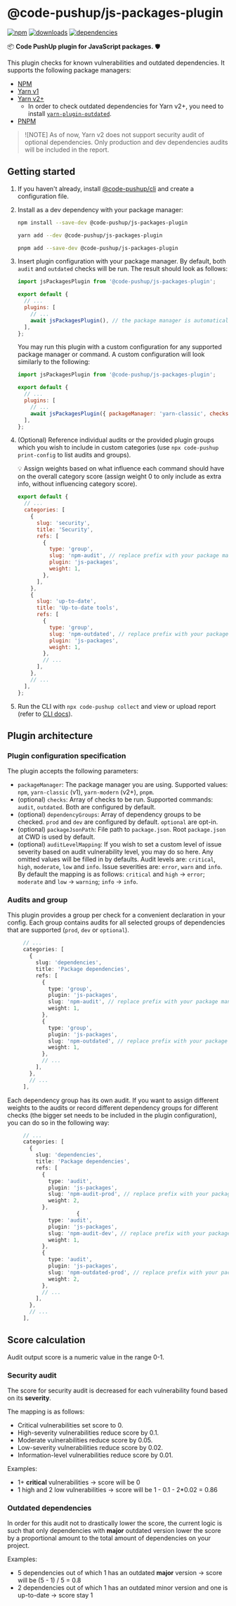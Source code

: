 # @code-pushup/js-packages-plugin

[![npm](https://img.shields.io/npm/v/%40code-pushup%2Fjs-packages-plugin.svg)](https://www.npmjs.com/package/@code-pushup/js-packages-plugin)
[![downloads](https://img.shields.io/npm/dm/%40code-pushup%2Fjs-packages-plugin)](https://npmtrends.com/@code-pushup/js-packages-plugin)
[![dependencies](https://img.shields.io/librariesio/release/npm/%40code-pushup/js-packages-plugin)](https://www.npmjs.com/package/@code-pushup/js-packages-plugin?activeTab=dependencies)

📦 **Code PushUp plugin for JavaScript packages.** 🛡️

This plugin checks for known vulnerabilities and outdated dependencies.
It supports the following package managers:

- [NPM](https://docs.npmjs.com/)
- [Yarn v1](https://classic.yarnpkg.com/docs/)
- [Yarn v2+](https://yarnpkg.com/getting-started)
  - In order to check outdated dependencies for Yarn v2+, you need to install [`yarn-plugin-outdated`](https://github.com/mskelton/yarn-plugin-outdated).
- [PNPM](https://pnpm.io/pnpm-cli)

> ![NOTE]
> As of now, Yarn v2 does not support security audit of optional dependencies. Only production and dev dependencies audits will be included in the report.

## Getting started

1. If you haven't already, install [@code-pushup/cli](../cli/README.md) and create a configuration file.

2. Install as a dev dependency with your package manager:

   ```sh
   npm install --save-dev @code-pushup/js-packages-plugin
   ```

   ```sh
   yarn add --dev @code-pushup/js-packages-plugin
   ```

   ```sh
   pnpm add --save-dev @code-pushup/js-packages-plugin
   ```

3. Insert plugin configuration with your package manager. By default, both `audit` and `outdated` checks will be run. The result should look as follows:

   ```js
   import jsPackagesPlugin from '@code-pushup/js-packages-plugin';

   export default {
     // ...
     plugins: [
       // ...
       await jsPackagesPlugin(), // the package manager is automatically derived from your file system. Use { packageManager: 'npm' } to configure it.
     ],
   };
   ```

   You may run this plugin with a custom configuration for any supported package manager or command. A custom configuration will look similarly to the following:

   ```js
   import jsPackagesPlugin from '@code-pushup/js-packages-plugin';

   export default {
     // ...
     plugins: [
       // ...
       await jsPackagesPlugin({ packageManager: 'yarn-classic', checks: ['audit'], dependencyGroups: ['prod'] }),
     ],
   };
   ```

4. (Optional) Reference individual audits or the provided plugin groups which you wish to include in custom categories (use `npx code-pushup print-config` to list audits and groups).

   💡 Assign weights based on what influence each command should have on the overall category score (assign weight 0 to only include as extra info, without influencing category score).

   ```js
   export default {
     // ...
     categories: [
       {
         slug: 'security',
         title: 'Security',
         refs: [
           {
             type: 'group',
             slug: 'npm-audit', // replace prefix with your package manager
             plugin: 'js-packages',
             weight: 1,
           },
         ],
       },
       {
         slug: 'up-to-date',
         title: 'Up-to-date tools',
         refs: [
           {
             type: 'group',
             slug: 'npm-outdated', // replace prefix with your package manager
             plugin: 'js-packages',
             weight: 1,
           },
           // ...
         ],
       },
       // ...
     ],
   };
   ```

5. Run the CLI with `npx code-pushup collect` and view or upload report (refer to [CLI docs](../cli/README.md)).

## Plugin architecture

### Plugin configuration specification

The plugin accepts the following parameters:

- `packageManager`: The package manager you are using. Supported values: `npm`, `yarn-classic` (v1), `yarn-modern` (v2+), `pnpm`.
- (optional) `checks`: Array of checks to be run. Supported commands: `audit`, `outdated`. Both are configured by default.
- (optional) `dependencyGroups`: Array of dependency groups to be checked. `prod` and `dev` are configured by default. `optional` are opt-in.
- (optional) `packageJsonPath`: File path to `package.json`. Root `package.json` at CWD is used by default.
- (optional) `auditLevelMapping`: If you wish to set a custom level of issue severity based on audit vulnerability level, you may do so here. Any omitted values will be filled in by defaults. Audit levels are: `critical`, `high`, `moderate`, `low` and `info`. Issue severities are: `error`, `warn` and `info`. By default the mapping is as follows: `critical` and `high` → `error`; `moderate` and `low` → `warning`; `info` → `info`.

### Audits and group

This plugin provides a group per check for a convenient declaration in your config. Each group contains audits for all selected groups of dependencies that are supported (`prod`, `dev` or `optional`).

```ts
     // ...
     categories: [
       {
         slug: 'dependencies',
         title: 'Package dependencies',
         refs: [
           {
             type: 'group',
             plugin: 'js-packages',
             slug: 'npm-audit', // replace prefix with your package manager
             weight: 1,
           },
           {
             type: 'group',
             plugin: 'js-packages',
             slug: 'npm-outdated', // replace prefix with your package manager
             weight: 1,
           },
           // ...
         ],
       },
       // ...
     ],
```

Each dependency group has its own audit. If you want to assign different weights to the audits or record different dependency groups for different checks (the bigger set needs to be included in the plugin configuration), you can do so in the following way:

```ts
     // ...
     categories: [
       {
         slug: 'dependencies',
         title: 'Package dependencies',
         refs: [
           {
             type: 'audit',
             plugin: 'js-packages',
             slug: 'npm-audit-prod', // replace prefix with your package manager
             weight: 2,
           },
                      {
             type: 'audit',
             plugin: 'js-packages',
             slug: 'npm-audit-dev', // replace prefix with your package manager
             weight: 1,
           },
           {
             type: 'audit',
             plugin: 'js-packages',
             slug: 'npm-outdated-prod', // replace prefix with your package manager
             weight: 2,
           },
           // ...
         ],
       },
       // ...
     ],
```

## Score calculation

Audit output score is a numeric value in the range 0-1.

### Security audit

The score for security audit is decreased for each vulnerability found based on its **severity**.

The mapping is as follows:

- Critical vulnerabilities set score to 0.
- High-severity vulnerabilities reduce score by 0.1.
- Moderate vulnerabilities reduce score by 0.05.
- Low-severity vulnerabilities reduce score by 0.02.
- Information-level vulnerabilities reduce score by 0.01.

Examples:

- 1+ **critical** vulnerabilities → score will be 0
- 1 high and 2 low vulnerabilities → score will be 1 - 0.1 - 2\*0.02 = 0.86

### Outdated dependencies

In order for this audit not to drastically lower the score, the current logic is such that only dependencies with **major** outdated version lower the score by a proportional amount to the total amount of dependencies on your project.

Examples:

- 5 dependencies out of which 1 has an outdated **major** version → score will be (5 - 1) / 5 = 0.8
- 2 dependencies out of which 1 has an outdated minor version and one is up-to-date → score stay 1
